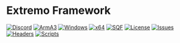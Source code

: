 # Extremo Framework
[![Discord](https://img.shields.io/badge/Discord-Extremo-red.svg?style=plastic)](http://discord.extremo.co.uk)
[![ArmA3](https://img.shields.io/badge/game-ArmA3-black.svg?style=plastic)](https://store.steampowered.com/app/107410/CounterStrike_Global_Offensive/) 
[![Windows](https://img.shields.io/badge/platform-Windows-0078d7.svg?style=plastic)](https://en.wikipedia.org/wiki/Microsoft_Windows) 
[![x64](https://img.shields.io/badge/arch-x64-red.svg?style=plastic)](https://en.wikipedia.org/wiki/X64)
[![SQF](https://img.shields.io/badge/language-SQF-%23f34b7d.svg?style=plastic)](https://community.bistudio.com/wiki/SQF_Syntax)
[![License](https://img.shields.io/github/license/ExtremoDevTeam/Framework.svg?style=plastic)](LICENSE)
[![Issues](https://img.shields.io/github/issues/ExtremoDevTeam/Framework.svg?style=plastic)](https://github.com/ExtremoDevTeam/Framework/issues)
<br>
[![Headers](https://github.com/ExtremoDevTeam/Framework/workflows/Check-Headers/badge.svg?branch=main)](https://github.com/ExtremoDevTeam/Framework/actions/workflows/HFChecks.yml) 
[![Scripts](https://github.com/ExtremoDevTeam/Framework/workflows/Check-Scripts/badge.svg?branch=main)](https://github.com/ExtremoDevTeam/Framework/actions/workflows/FFChecks.yml)
